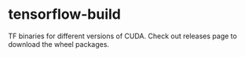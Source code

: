 # tensorflow-build
TF binaries for different versions of CUDA. Check out releases page to download the wheel packages.
